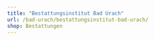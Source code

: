 ```yaml
---
title: "Bestattungsinstitut Bad Urach"
url: /bad-urach/bestattungsinstitut-bad-urach/
shop: Bestattungen
---
```

